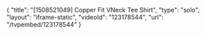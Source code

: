 {
    "title": "[1508521049] Copper Fit VNeck Tee Shirt",
    "type": "solo",
    "layout": "iframe-static",
    "videoId": "123178544",
    "url": "\/tvpembed\/123178544"
}
